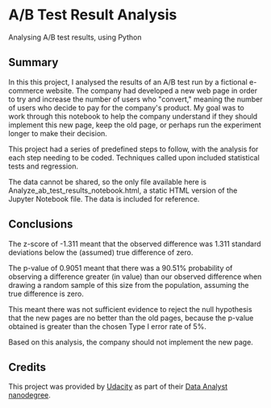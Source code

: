 # A/B Test Result Analysis

Analysing A/B test results, using Python

## Summary

In this this project, I analysed the results of an A/B test run by a fictional e-commerce website. The company had developed a new web page in order to try and increase the number of users who "convert," meaning the number of users who decide to pay for the company's product. My goal was to work through this notebook to help the company understand if they should implement this new page, keep the old page, or perhaps run the experiment longer to make their decision.

This project had a series of predefined steps to follow, with the analysis for each step needing to be coded. Techniques called upon included statistical tests and regression.

The data cannot be shared, so the only file available here is Analyze_ab_test_results_notebook.html, a static HTML version of the Jupyter Notebook file. The data is included for reference.

## Conclusions

The z-score of -1.311 meant that the observed difference was 1.311 standard deviations below the (assumed) true difference of zero.

The p-value of 0.9051 meant that there was a 90.51% probability of observing a difference greater (in value) than our observed difference when drawing a random sample of this size from the population, assuming the true difference is zero.

This meant there was not sufficient evidence to reject the null hypothesis that the new pages are no better than the old pages, because the p-value obtained is greater than the chosen Type I error rate of 5%.

Based on this analysis, the company should not implement the new page.

## Credits

This project was provided by [Udacity](https://www.udacity.com) as part of their [Data Analyst nanodegree](https://www.udacity.com/course/data-analyst-nanodegree--nd002).
